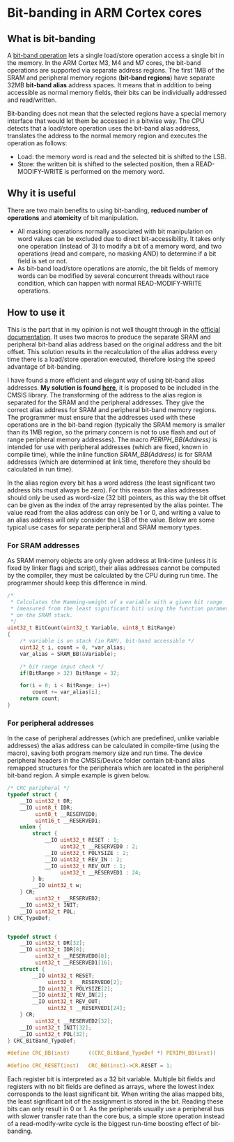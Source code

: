 # Bit-banding in ARM Cortex cores

## What is bit-banding

A [bit-band operation](http://infocenter.arm.com/help/index.jsp?topic=/com.arm.doc.ddi0337h/Behcjiic.html) lets a single load/store operation access a single bit in the memory. In the ARM Cortex M3, M4 and M7 cores, the bit-band operations are supported via separate address regions. The first 1MB of the SRAM and peripheral memory regions (**bit-band regions**) have separate 32MB **bit-band alias** address spaces. It means that in addition to being accessible as normal memory fields, their bits can be individually addressed and read/written.

Bit-banding does not mean that the selected regions have a special memory interface that would let them be accessed in a bitwise way. The CPU detects that a load/store operation uses the bit-band alias address, translates the address to the normal memory region and executes the operation as follows:
* Load: the memory word is read and the selected bit is shifted to the LSB.
* Store: the written bit is shifted to the selected position, then a READ-MODIFY-WRITE is performed on the memory word.


## Why it is useful

There are two main benefits to using bit-banding, **reduced number of operations** and **atomicity** of bit manipulation.

* All masking operations normally associated with bit manipulation on word values can be excluded due to direct bit-accessibility. It takes only one operation (instead of 3) to modify a bit of a memory word, and two operations (read and compare, no masking AND) to determine if a bit field is set or not.
* As bit-band load/store operations are atomic, the bit fields of memory words can be modified by several concurrent threads without race condition, which can happen with normal READ-MODIFY-WRITE operations.



## How to use it
This is the part that in my opinion is not well thought through in the [official documentation](http://infocenter.arm.com/help/index.jsp?topic=/com.arm.doc.dai0179b/CHDJHIDF.html). It uses two macros to produce the separate SRAM and peripheral bit-band alias address based on the original address and the bit offset. This solution results in the recalculation of the alias address every time there is a load/store operation executed, therefore losing the speed advantage of bit-banding.

I have found a more efficient and elegant way of using bit-band alias addresses. **My solution is found [here](CMSIS/Include/core_cmBitband.h)**, it is proposed to be included in the CMSIS library. The transforming of the address to the alias region is separated for the SRAM and the peripheral addresses. They give the correct alias address for SRAM and peripheral bit-band memory regions. The programmer must ensure that the addresses used with these operations are in the bit-band region (typically the SRAM memory is smaller than its 1MB region, so the primary concern is not to use flash and out of range peripheral memory addresses). The macro *PERIPH_BB(Address)* is intended for use with peripheral addresses (which are fixed, known in compile time), while the inline function *SRAM_BB(Address)* is for SRAM addresses (which are determined at link time, therefore they should be calculated in run time).

In the alias region every bit has a word address (the least significant two address bits must always be zero). For this reason the alias addresses should only be used as word-size (32 bit) pointers, as this way the bit offset can be given as the index of the array represented by the alias pointer. The value read from the alias address can only be 1 or 0, and writing a value to an alias address will only consider the LSB of the value. Below are some typical use cases for separate peripheral and SRAM memory types.

### For SRAM addresses
As SRAM memory objects are only given address at link-time (unless it is fixed by linker flags and script), their alias addresses cannot be computed by the compiler, they must be calculated by the CPU during run time. The programmer should keep this difference in mind.
```C
/*
 * Calculates the Hamming-weight of a variable with a given bit range
 * (measured from the least significant bit) using the function parameter
 * on the SRAM stack.
 */
uint32_t BitCount(uint32_t Variable, uint8_t BitRange)
{
	/* variable is on stack (in RAM), bit-band accessible */
	uint32_t i, count = 0, *var_alias;
	var_alias = SRAM_BB(&Variable);

	/* bit range input check */
	if(BitRange > 32) BitRange = 32;

	for(i = 0; i < BitRange; i++)
		count += var_alias[i];
	return count;
}
```

### For peripheral addresses
In the case of peripheral addresses (which are predefined, unlike variable addresses) the alias address can be calculated in compile-time (using the macro), saving both program memory size and run time. The device peripheral headers in the CMSIS/Device folder contain bit-band alias remapped structures for the peripherals which are located in the peripheral bit-band region. A simple example is given below.

```C
/* CRC peripheral */
typedef struct {
    __IO uint32_t DR;
    __IO uint8_t IDR;
         uint8_t __RESERVED0;
         uint16_t __RESERVED1;
    union {
        struct {
            __IO uint32_t RESET : 1;
                 uint32_t __RESERVED0 : 2;
            __IO uint32_t POLYSIZE : 2;
            __IO uint32_t REV_IN : 2;
            __IO uint32_t REV_OUT : 1;
                 uint32_t __RESERVED1 : 24;
        } b;
        __IO uint32_t w;
    } CR;
         uint32_t __RESERVED2;
    __IO uint32_t INIT;
    __IO uint32_t POL;
} CRC_TypeDef;


typedef struct {
    __IO uint32_t DR[32];
    __IO uint32_t IDR[8];
         uint32_t __RESERVED0[8];
         uint32_t __RESERVED1[16];
    struct {
        __IO uint32_t RESET;
             uint32_t __RESERVED0[2];
        __IO uint32_t POLYSIZE[2];
        __IO uint32_t REV_IN[2];
        __IO uint32_t REV_OUT;
             uint32_t __RESERVED1[24];
    } CR;
         uint32_t __RESERVED2[32];
    __IO uint32_t INIT[32];
    __IO uint32_t POL[32];
} CRC_BitBand_TypeDef;

#define CRC_BB(inst)      ((CRC_BitBand_TypeDef *) PERIPH_BB(inst))

#define CRC_RESET(inst)   CRC_BB(inst)->CR.RESET = 1;
```

Each register bit is interpreted as a 32 bit variable. Multiple bit fields and registers with no bit fields are defined as arrays, where the lowest index corresponds to the least significant bit. When writing the alias mapped bits, the least significant bit of the assignment is stored in the bit. Reading these bits can only result in 0 or 1. As the peripherals usually use a peripheral bus with slower transfer rate than the core bus, a simple store operation instead of a read-modify-write cycle is the biggest run-time boosting effect of bit-banding.
